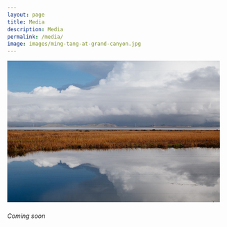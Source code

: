 ```yaml
---
layout: page
title: Media
description: Media
permalink: /media/
image: images/ming-tang-at-grand-canyon.jpg
---
```


<div class="post-box" style="margin-bottom:48px">
	<img class="box-img" src="/images/photography/thumb/DSC03046.jpg" alt="">
	<div class="box-text">
			<h6>Coming soon</h6>